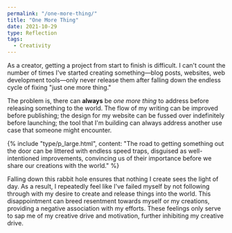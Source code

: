 ```yaml
---
permalink: "/one-more-thing/"
title: "One More Thing"
date: 2021-10-29
type: Reflection
tags:
  - Creativity
---
```


As a creator, getting a project from start to finish is difficult. I can't count the number of times I've started creating something—blog posts, websites, web development tools—only never release them after falling down the endless cycle of fixing "just one more thing."

The problem is, there can **always** be _one more thing_ to address before releasing something to the world. The flow of my writing can be improved before publishing; the design for my website can be fussed over indefinitely before launching; the tool that I'm building can always address another use case that someone might encounter.

{% include "type/p_large.html", content: "The road to getting something out the door can be littered with endless speed traps, disguised as well-intentioned improvements, convincing us of their importance before we share our creations with the world." %}

Falling down this rabbit hole ensures that nothing I create sees the light of day. As a result, I repeatedly feel like I've failed myself by not following through with my desire to create and release things into the world. This disappointment can breed resentment towards myself or my creations, providing a negative association with my efforts. These feelings only serve to sap me of my creative drive and motivation, further inhibiting my creative drive.
